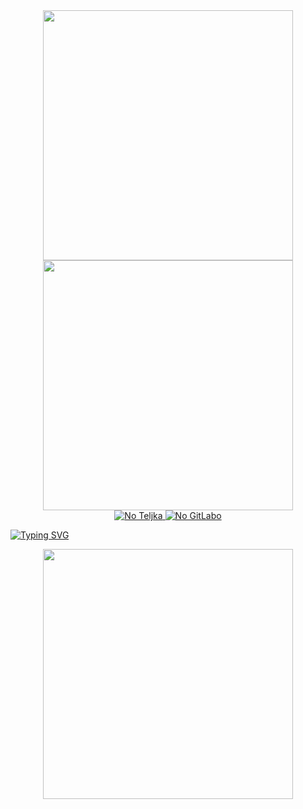 <div id="Au" align="center">
<img src="https://capsule-render.vercel.app/api?type=waving&color=gradient&height=256&section=header&text=Здравствуй,%20путник!&fontSize=75&animation=fadeIn&fontAlignY=38&desc=Меня%20Пашой%20звать!!!&descAlignY=60&descAlign=62" height="400"/> 
</div>
<div id="Au" align="center">
  <a href ="https://www.youtube.com/watch?v=xm3YgoEiEDc">
<img src="https://github.com/JollyFoxy/JollyFoxy/blob/main/ezgif-3-1d64171235.gif" height="400"/> 
    </a>
</div>

<div id="Au" align="center">
  <a href ="https://t.me/Jolly_Foxy">
<img src="https://img.shields.io/badge/Telegram-2CA5E0?style=for-the-badge&logo=telegram&logoColor=white" alt = "No Teljka"/> 
    </a>
    <a href ="https://gitlab.com/JollyFoxy">
<img src="https://img.shields.io/badge/gitlab-%23181717.svg?style=for-the-badge&logo=gitlab&logoColor=white" alt = "No GitLabo"/> 
    </a>
</div>

[![Typing SVG](https://readme-typing-svg.herokuapp.com?color=%2336BCF7&lines=Нажми+на+котика)](https://github.com/JollyFoxy)
<div id="Au" align="center">
<img src="https://capsule-render.vercel.app/api?type=soft&color=gradient&text=Заходи%20снова,%20уптник!&fontSize=40&animation=twinkling" height="400"/> 
</div>

